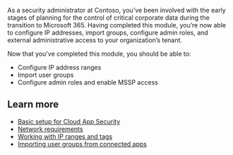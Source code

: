 As a security administrator at Contoso, you’ve been involved with the early stages of planning for the control of critical corporate data during the transition to Microsoft 365. Having completed this module, you’re now able to configure IP addresses, import groups, configure admin roles, and external administrative access to your organization’s tenant.

Now that you've completed this module, you should be able to:

- Configure IP address ranges
- Import user groups
- Configure admin roles and enable MSSP access


## Learn more
-	[Basic setup for Cloud App Security]( https://docs.microsoft.com/cloud-app-security/general-setup?azure-portal=true)
-	[Network requirements]( https://docs.microsoft.com/cloud-app-security/network-requirements?azure-portal=true) 
-	[Working with IP ranges and tags]( https://docs.microsoft.com/cloud-app-security/ip-tags?azure-portal=true )
-	[Importing user groups from connected apps]( https://docs.microsoft.com/cloud-app-security/user-groups?azure-portal=true )

